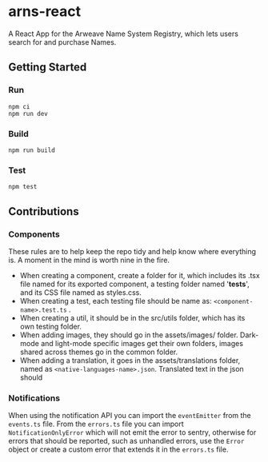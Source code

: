 # arns-react

A React App for the Arweave Name System Registry, which lets users search for and purchase Names.

## Getting Started

### Run

```shell
npm ci
npm run dev
```

### Build

```shell
npm run build
```

### Test

```shell
npm test
```

## Contributions

### Components

These rules are to help keep the repo tidy and help know where everything is. A moment in the mind is worth nine in the fire.

- When creating a component, create a folder for it, which includes its .tsx file named for its exported component, a testing folder named '**tests**', and its CSS file named as styles.css.
- When creating a test, each testing file should be name as: `<component-name>.test.ts` .
- When creating a util, it should be in the src/utils folder, which has its own testing folder.
- When adding images, they should go in the assets/images/<theme-type> folder. Dark-mode and light-mode specific images get their own folders, images shared across themes go in the common folder.
- When adding a translation, it goes in the assets/translations folder, named as `<native-languages-name>.json`. Translated text in the json should

### Notifications

When using the notification API you can import the `eventEmitter` from the `events.ts` file. From the `errors.ts` file you can import `NotificationOnlyError` which will not emit the error to sentry, otherwise for errors that should be reported, such as unhandled errors, use the `Error` object or create a custom error that extends it in the `errors.ts` file.
